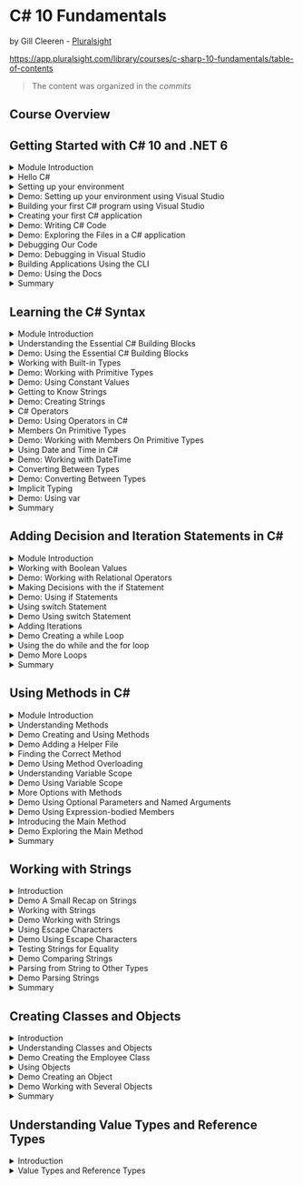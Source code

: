 # C# 10 Fundamentals

by Gill Cleeren - [Pluralsight](https://www.pluralsight.com/)

https://app.pluralsight.com/library/courses/c-sharp-10-fundamentals/table-of-contents

> The content was organized in the _commits_

<!-- #region Course Overview -->

## Course Overview

<!-- #endregion -->

<!-- #region Getting Started with C# 10 and .NET 6 -->

## Getting Started with C# 10 and .NET 6

<!-- #region Module Introduction -->

<details>
<summary>Module Introduction</summary>
</details>

<!-- #endregion -->

<!-- #region Hello C# -->
<details>
<summary>Hello C#</summary>

<br/>

- C# is the main language for .NET development
- Object-oriented and type-safe programming language

<br/>

C# is actively mantained:
|Version|Year|
|---|---|
|1.0|2002|
|1.2|2003|
|2.0|2005|
|3.0|2007|
|4.0|2010|
|5.0|2012|
|6.0|2015|
|7.0|2017|
|8.0|2019|
|9.0|2020|
|10.0|2021|

</details>

<!-- #endregion -->

<!-- #region Setting up your environment -->

<details>
<summary>Setting up your environment</summary>

<br/>

Building .NET applications with C#:

- Visual Studio 2022 (Windows and Mac)
- .NET CLI and Visual Studio Code (all platforms)

<br/>

Introducing Visual Studio 2022:

- Flagship IDE (Integrated Development)
- Many features

<br/>

Visual Studio 2022 Editions:

- Community (free to use)
- Professional (paid, aimed at smaller teams)
- Enterprise (paid, aimed at larger teams)

</details>

<!-- #endregion -->

<!-- #region Demo: Setting up your environment using Visual Studio -->

<details>
<summary>Demo: Setting up your environment using Visual Studio</summary>

<br/>

</details>

<!-- #endregion -->

<!-- #region Building your first C# program using Visual Studio -->

<details>
<summary>Building your first C# program using Visual Studio</summary>

<br/>

Using projects:

- Containers for code files
- Compiled into executable files (assembly)
- Different templates

</details>

<!-- #endregion -->

<!-- #region Creating your first C# application -->

<details>
<summary>Creating your first C# application</summary>

<br/>

- Open Visual Studio 2022

![](./assets/open-visual-studio.png)

- Create a new project

![](./assets/create-a-new-project.png)

- Select C# language, **Console** project type and ConsoleApp (a project for creating a command-line application)

![](./assets/select-csharp-console.png)

- Configure your new project (Project name: HelloFromCSharp, location, solution name)

![](./assets/config-your-new-project.png)

- Additional information (framework .NET 6.0 LTS)

![](./assets/additional-information.png)

- Create and execute the project

![](./assets/execute-project.png)

</details>

<!-- #endregion -->

<!-- #region Demo: Writing C# Code -->

<details>
<summary>Demo: Writing C# Code</summary>

<br/>

Program.cs

```c#
// See https://aka.ms/new-console-template for more information
Console.WriteLine("Hello everybody!");

Console.WriteLine("Please enter your name: ");
string name = Console.ReadLine();
Console.WriteLine($"Hello {name}");
```

Console

```ps
Hello everybody!
Please enter your name:
Marcelo
Hello Marcelo

D:\Dev\WIP\CSharp10 Fundamentals Pluralsight\projects\HelloFromCSharp\HelloFromCSharp\bin\Debug\net6.0\HelloFromCSharp.exe (process 22516) exited with code 0.
To automatically close the console when debugging stops, enable Tools->Options->Debugging->Automatically close the console when debugging stops.
Press any key to close this window . . .
```

</details>

<!-- #endregion -->

<!-- #region Demo: Exploring the Files in a C# application -->

<details>
<summary>Demo: Exploring the Files in a C# application</summary>

<br/>

Looking at the generated files

- Project
- Solution
- Executable file

Executing our compiled application

Solution Explorer

![](./assets/exploring-the-files.png)

</details>

<!-- #endregion -->

<!-- #region Debugging Our Code -->

<details>
<summary>Debugging Our Code</summary>

<br/>

Introducing Breakpoints

- Pause the running code
- Inspect the state of the running application
- Step through the different lines of code

Running with the Debugging Attached

![](./assets/running-debugging-attached.png)

</details>

<!-- #endregion -->

<!-- #region Demo: Debugging in Visual Studio -->

<details>
<summary>Demo: Debugging in Visual Studio</summary>

<br/>

Understanding the debugger

Tip: you can start your application with the debugger using F5

</details>

<!-- #endregion -->

<!-- #region Building Applications Using the CLI -->

<details>
<summary>Building Applications Using the CLI</summary>

<br/>

Understanding the CLI

- Command-line interface for .NET
- Cross-platform tools
- "dotnet" command with parameters

Install the .NET SDK

```ps
dotnet --list-sdks
```

Open the Windows Terminal

Creating a new project

```ps
dotnet new console -n "UnderstandingCLI"
```

| command      | description              |
| ------------ | ------------------------ |
| dotnet new   | create a new project     |
| dotnet build | compile your application |
| dotnet run   | execute your application |

</details>

<!-- #endregion -->

<!-- #region Demo: Using the Docs -->

<details>
<summary>Demo: Using the Docs</summary>

<br/>

Finding information in the docs:

https://learn.microsoft.com/pt-br/dotnet/csharp/

https://learn.microsoft.com/en-us/dotnet/api/

</details>

<!-- #endregion -->

<!-- #region Summary -->

<details>
<summary>Summary</summary>

<br/>

- C# is an object-oriented and type-safe language to write .NET applications
- C# is actively maintained
- C# can be uses to build all types of .NET applications
- Applications can be created using:

1. Visual Studio
2. CLI (combined with VS Code)

<br/>

</details>

<!-- #endregion -->

<!-- #endregion -->

<!-- #region Learning the C# Syntax -->

## Learning the C# Syntax

<!-- #region Module Introduction -->

<details>
<summary>Module Introduction</summary>

<br/>

Agenda:

- Understanding the essential C# building blocks
- Working with built-in types
- C# operators
- Using date and time
- Converting between types
- Implicit typing

</details>

<!-- #endregion -->

<!-- #region Understanding the Essential C# Building Blocks -->

<details>
<summary>Understanding the Essential C# Building Blocks</summary>

<br/>

C# Statements:

- Actions
- Flow of the program
- End with semicolon

```c#
Console.WriteLine("Hello, World!");
```

<br/>

C# Identifiers:

Identifiers start with a letter or underscore and can contain letters, digits and underscore.

```c#
string input = Console.ReadLine();
string 2_input = Console.ReadLine(); // wrong
```

<br/>

### C# Comments

- Single line comments:

Program.cs

```c#
// The next line will read a value from the console
string input = Console.ReadLine();
```

- Multiline comments:

Program.cs

```c#
/*
   In the next block of code,
   we will read a value from the console
 */
string input = Console.ReadLine();
```

<br/>

C# Keywords (about 70)

|         |          |
| ------- | -------- |
| `int`   | `ref`    |
| `in`    | `return` |
| `class` | `lock`   |
| `using` | `long`   |
| `while` | `string` |
| `new`   | `struct` |
| `null`  | `const`  |
| `if`    | `enum`   |
| `case`  | `void`   |

<br/>

C# Variables

|           |                                    |
| --------- | ---------------------------------- |
| _x_       | A variable holds a value           |
| _[1,2,3]_ | Integer, string, date ...          |
| {}        | Created in a declaration statement |

<br/>

Creating an Integer Variable

```c#
int age;
```

| Type | Identifier |
| ---- | ---------- |
| int  | age        |

<br/>

C# is case sensitive, diferente variables:

```c#
int age;
int Age;
```

<br/>

Camel Case:

Variable with many words.
The first word will always be lowercase and all subsequent words start with an uppercase.

```c#
int ageOfEmployee;
```

<br/>

Assignment a value to a variable:

```c#
int age;
age = 25;
```

| Assignment operator | Value |
| :-----------------: | :---: |
|         `=`         |  25   |

<br/>

Using the Variable:

```c#
Console.WriteLine(age);
```

</details>

<!-- #endregion -->

<!-- #region Demo: Using the Essential C# Building Blocks -->

<details>
<summary>Demo: Using the Essential C# Building Blocks</summary>

<br/>

Creating a new project called `BethanyPieShopHRM`

> [Projeto BethanyPieShopHRM](./projects/BethanyPieShopHRM/)

Program.cs

```c#
/*
 * Here are some tests around working with valid identifiers in C#
 * We can write here as much as we want, this is all comment
 */

Console.WriteLine("Welcome to Bethany's Pie Shop HRM");

Console.WriteLine("Please enter your name:");

//The following will accept the name
string name = Console.ReadLine();

string name2 = Console.ReadLine();

string name_2 = Console.ReadLine();

string Name_2 = Console.ReadLine();

//string 2Name = Console.ReadLine();
```

</details>

<!-- #endregion -->

<!-- #region Working with Built-in Types -->

<details>
<summary>Working with Built-in Types</summary>

<br/>

C# is a strongly type language:

- Every variable has a type
- Used to store information
- Expressions will return a value of a specified type

Using Data Types in C#:

- Size and location in memory
- Data range
- Supported operations

| Predefined types |
| ---------------- |
| bool             |
| int              |
| float            |
| double           |
| decimal          |
| char             |

| More Predefined Data Types |
| -------------------------- |
| byte (sbyte)               |
| short (ushort)             |
| object                     |
| string                     |

<br/>

Creating an Integer Value

```c#
int a = 2;
int b = a + 3;
```

| Expression |
| :--------: |
|   a + 3    |

Expression is a piece of code that will evaluate to a value.

<br/>

Creating a Boolean Value

```c#
bool c = true;
```

<br/>

C# Types Lead to Type Safety

```c#
int c = 3;
c = true; // wrong
```

</details>

<!-- #endregion -->

<!-- #region Demo: Working with Primitive Types -->

<details>
<summary>Demo: Working with Primitive Types</summary>

<br/>

Program.cs

```c#
int monthlyWage = 1234;

// monthlyWage = true; // wrong

int months = 12, bonus = 1000;

bool isActive = true;

double rating = 99.25;

byte numberOfEmployees = 155;


int hoursWorked;

hoursWorked = 125;
hoursWorked = 148;
```

</details>

<!-- #endregion -->

<!-- #region Demo: Using Constant Values -->

<details>
<summary>Demo: Using Constant Values</summary>

<br/>

Using a const value

```c#
const decimal interestRate = 0.07m;
```

Program.cs

```c#
const double interestRate = 0.07;

interestRate = 0.08;

// CS0131: The left-hand side of an assignment must be a variable, property or indexer
```

</details>

<!-- #endregion -->

<!-- #region Getting to Know Strings -->

<details>
<summary>Getting to Know Strings</summary>

<br/>

Understanding Strings

- Contains text
- Stored as list os char objects
- string type

Creating Basic Strings

```c#
string s1 = "Hello world";
string s2 = string.Empty;
```

</details>

<!-- #endregion -->

<!-- #region Demo: Creating Strings -->

<details>
<summary>Demo: Creating Strings</summary>

<br/>

Program.cs

```c#
string firstName = "Bethany";
string lastName = "Smith";

string emptyString = "";

Console.WriteLine("Please enter your name");
string name = Console.ReadLine();
```

</details>

<!-- #endregion -->

<!-- #region C# Operators -->

<details>
<summary>C# Operators</summary>

<br/>

Expressions in C#

Arithmetic expressions

```c#
int a, b, c;
a = 3;
b = 10;
c = a++;
b = a + b * c;
```

Operators:

- Arithmetic
- Equality
- Logical
- Assignment

Using Arithmetic Operators

| Operator | Example |
| :------: | :-----: |
|    +     |   a+b   |
|    -     |   a-3   |
|    \*    |  a*b*c  |
|    /     |  a/10   |
|    ++    |   a++   |
|    --    |   b--   |

Compound Assignment Operators

```c#
int month = 3;
month = month + 1;
month += 1; // compount assignment operator (pt-br, "operador de atribuição composto")
```

Operators Depend on the Type

```c#
string result1 = "a" + "b"; // concatenate
string result2 = "a" * "b"; // wrong
```

</details>

<!-- #endregion -->

<!-- #region Demo: Using Operators in C# -->

<details>
<summary>Demo: Using Operators in C#</summary>

<br/>

Using operators in C#

- Default values for types in C#

Program.cs

```c#
int bonus = 1000;

double ratePerHour = 12.34;
int numberOfHoursWorked = 165;

double currentMonthWage = ratePerHour * numberOfHoursWorked + bonus;
Console.WriteLine(currentMonthWage); // 3036,1

ratePerHour += 3; // ratePerHour = ratePerHour + 3;
Console.WriteLine(ratePerHour); // 15,34

if (currentMonthWage > 2000) // 3036,1
    Console.WriteLine("Top paid employee!");

int numberOfEmployees = 15;
numberOfEmployees--; // 14

bool a; // false
int b; // 0

Console.ReadLine();
```

Console

```ps
3036,1
15,34
Top paid employee!
```

</details>

<!-- #endregion -->

<!-- #region Members On Primitive Types -->

<details>
<summary>Members On Primitive Types</summary>

<br/>

Members On Primitive Types

```c#
int intMaxValue = int.MaxValue;
int intMinValue = int.MinValue;
double doubleMaxValue = double.MaxValue;
```

Member of char Type

```c#
char myChar = 'a';
bool isWhiteSpace = char.IsWhiteSpace(myChar);
bool isDigit = char.IsDigit(myChar);
bool isPunctuation = char.IsPunctuation(myChar);
```

</details>

<!-- #endregion -->

<!-- #region Demo: Working with Members On Primitive Types -->

<details>
<summary>Demo: Working with Members On Primitive Types</summary>

<br/>

Working with members of `int` and `char`

https://learn.microsoft.com/pt-br/dotnet/api/system.int32?view=net-6.0

Program.cs

```c#
int intMaxValue = int.MaxValue; // 2147483647
int intMinValue = int.MinValue; //-2147483648

char userSelection = 'a';
char upperVersion = char.ToUpper(userSelection); // 65 'A'

bool isDigit = char.IsDigit(userSelection); // false
bool isLetter = char.IsLetter(userSelection); // true

Console.ReadLine();
```

</details>

<!-- #endregion -->

<!-- #region Using Date and Time in C# -->

<details>
<summary>Using Date and Time in C#</summary>

<br/>

Working with Dates

- DateTime
- TimeSpan

Working with DateTime and DateOnly

```c#
DateTime employeesStartDate = new DateTime(2025,03,28);
DateTime today = DateTime.Today;
DateTime twoDaysLater = someDateTime.AddDays(2);
DayOfWeek day = someDateTime.DayOfWeek;
bool isDST = someDateTime.IsDaylightsSavingTime();
```

</details>

<!-- #endregion -->

<!-- #region Demo: Working with DateTime -->

<details>
<summary>Demo: Working with DateTime</summary>

<br/>

Program.cs

```c#
using System.Data;

DateTime hireDate = new DateTime(2022,3,28,14,30,0);
Console.WriteLine(hireDate); // 28/03/2022 14:30:00

DateTime exitDate = new DateTime(2025,12,11);

// DateTime invalidDate = new DateTime(2025,15,11);

DateTime startDate = hireDate.AddDays(15);
Console.WriteLine(startDate); // 12/04/2022 14:30:00

DateTime currentDate = DateTime.Now;
bool areWeInDst = currentDate.IsDaylightSavingTime();

DateTime startHour = DateTime.Now;
TimeSpan workTime = new TimeSpan(8,35,0);
DateTime endHour = startHour.Add(workTime);

Console.WriteLine(startHour); // 08/02/2023 20:49:32
Console.WriteLine(endHour); // 09/02/2023 05:24:32

Console.WriteLine(startHour.ToLongDateString()); // quarta-feira, 8 de fevereiro de 2023
Console.WriteLine(endHour.ToShortTimeString()); // 05:24

Console.ReadLine();
```

Console

```ps
28/03/2022 14:30:00
12/04/2022 14:30:00
08/02/2023 20:49:32
09/02/2023 05:24:32
quarta-feira, 8 de fevereiro de 2023
05:24
```

</details>

<!-- #endregion -->

<!-- #region Converting Between Types -->

<details>
<summary>Converting Between Types</summary>

<br/>

This Doesn´t Work...

```c#
int a = 3;
a = "Hello world";
```

Changing between Types

- Implicit conversion
- Casting Explicit conversion
- Helpers

Using an Implicit Cast

```c#
int a = 123456789;
long l = a;
```

Performing an Explicit Cast

```c#
double d = 123456789.0;
int a = (int) d;
```

</details>

<!-- #endregion -->

<!-- #region Demo: Converting Between Types -->

<details>
<summary>Demo: Converting Between Types</summary>

<br/>

Program.cs

```c#
int numberOfHoursWorked = 165;

long veryLongMonth = numberOfHoursWorked; // works fine

double d = 123456789.0;

int x = (int)d;

int intVeryLongMonth = (int)veryLongMonth;

Console.ReadLine();
```

</details>

<!-- #endregion -->

<!-- #region Implict Typing -->

<details>
<summary>Implicit Typing</summary>

<br/>

So Far, We´ve Used Explicit Typing

Explicit typing

```c#
int a = 123;
bool b = true;
double d = 11.0;
```

Implicit typing

```c#
var a = 123;  // a will be an integer
var b = true; // b will be a boolean
var d = 11.0; // d will be a double
```

Understanding Implicit Typing

- Type is inferred
- Not always as readable
- Sometimes required (using LINQ)

This Won´t Work...

```c#
var employeeAge;
```

</details>

<!-- #endregion -->

<!-- #region Demo: Using var -->

<details>
<summary>Demo: Using var</summary>

<br/>

Program.cs

```c#
var monthlyWage = 1234; // integer
var isActive = true; // boolean
var rating = 99.25; // double
var numberOfEmployees = 300; // integer
var hireDate = new DateTime(2022,3,28,14,30,0); // DateTime
```

</details>

<!-- #endregion -->

<!-- #region Summary -->

<details>
<summary>Summary</summary>

<br/>

- C# is a strongly typed language
- Contains built-in data types
- Conversion between types is supported

</details>

<!-- #endregion -->

<!-- #endregion -->

<!-- #region Adding Decision and Iteration Statements in C# -->

## Adding Decision and Iteration Statements in C#

<!-- #region Module Introduction -->

<details>
<summary>Module Introduction</summary>

<br/>

Agenda:

- Working with Boolean values
- Making decisions with the `if` statement
- Using the `switch` statement
- Adding iterations

</details>

<!-- #endregion -->

<!-- #region Working with Boolean Values -->

<details>
<summary>Working with Boolean Values</summary>

<br/>

Boolean Values

- True or false
- bool type (Boolean backing type)
- Boolean operators

Using a Boolean Value

```c#
bool c = true;
Console.WriteLine(c); // Writes True to the console
```

Using Relational Operators

| Operator | Example |
| :------: | :-----: |
|    ==    | a == b  |
|    !=    | a != b  |
|  > or <  | a > 10  |
| >= or <= | a <= 5  |

Using Logical Operators

```c#
age == 45; // True if value of age is effectively equal to 45, otherwise false
age != 0; // True if age is not equal to 0
```

Using Boolean Logical Operators: &&

```c#
bool validAge;
validAge = (age >= 18) && (age <= 65>);
// && - True if either of the expressions is true, otherwise false
```

Using Boolean Logical Operators: ||

```c#
bool validAge;
validAge = (age >= 18 ||) (age <= 65);
// || - True if any of the expressions is true, false only if both are false
```

</details>

<!-- #endregion -->

<!-- #region Demo: Working with Relational Operators -->

<details>
<summary>Demo: Working with Relational Operators</summary>

<br/>

Using Boolean logical operators

Program.cs

```c#
int age = 23;

bool a = age == 23;
Console.WriteLine("Age is 23: " + a);

bool b = age >= 23;
Console.WriteLine("Age is greater than 23: " + b);

bool c = (age >= 18) && (age <= 65);
Console.WriteLine("Age is between 18 and 65: " + c);

int age1 = 16;
int age2 = 64;
bool d = (age1 >= 18) && (age2 <= 65);
Console.WriteLine("Age1 is greater than 18 AND age2 is less than 65: " + d);
bool e = (age1 >= 18) || (age2 <= 65);
Console.WriteLine("Age1 is greater than 18 OR age2 is less than 65: " + e);
```

Console

```ps
Age is 23: True
Age is greater than 23: True
Age is between 18 and 65: True
Age1 is greater than 18 AND age2 is less than 65: False
Age1 is greater than 18 OR age2 is less than 65: True
```

</details>

<!-- #endregion -->

<!-- #region Making Decisions with the if Statement -->

<details>
<summary>Making Decisions with the if Statement</summary>

<br/>

Flow of Execution

- Won´t be a straight path
- Depends on values
- Different logic needs to be executed

A New Requirement

- If the person applying for the job is under 18, we can´t hire them
- If the person applying is older than 65 we can´t hire them

Structure of an if Statement

```c#
if (some Boolean expression)
{
  // Other statements
}
else
{
  // Other statements
  // The else block is optional
}
```

Using an if Statement

```c#
if (age < 18)
{
  Console.WriteLine("Too young to apply");
}
```

```c#
if (age < 18)
{
  Console.WriteLine("Too young to apply");
}
else
{
  Console.WriteLine("Great, you can now start with your application!");
}
```

```c#
if (age < 18)
  Console.WriteLine("Too young to apply");
else
  Console.WriteLine("Great, you can now start with your application!");
```

This Won´t Work

```c#
if (age < 18)
  Console.WriteLine("Too young to apply");
  Console.WriteLine("Please try again later!");
  // We need curly braces here!
else
  Console.WriteLine("Great, you can continue!");
```

```c#
if (age = 100)
{
  // Send mail
}
```

Adding Multiple Conditions

```c#
if (some Boolean expression)
{
  // Other statements
}
else if (other Boolean expression)
{
  // Other statements
}

...

else
{
  // Other statements
}
```

Using an else if Block

```c#
if (age < 18)
{
  Console.WriteLine("You young to apply");
}
else if (age > 65)
{
  Console.WriteLine("Sorry, the selected age is too old");
}
else
{
  Console.WriteLine("Great, you can continue!");
}
```

</details>

<!-- #endregion -->

<!-- #region Demo: Using if Statements -->

<details>
<summary>Demo: Using if Statements</summary>

<br/>

Program.cs

```c#
using System.Diagnostics.Metrics;

Console.WriteLine("Enter the age of the new candidate: ");
int age = int.Parse(Console.ReadLine());

if (age < 18)
{
    Console.WriteLine("Too young to apply");
    Console.WriteLine("Send email to candidate.");
}
else if (age > 65)
{
    Console.WriteLine("Sorry, the selected age is too old");
    Console.WriteLine("Send email to candidate.");
}
else
{
    Console.WriteLine("Great, you can now start with the application!");
}
```

Console

```ps
Enter the age of the new candidate:
15
Too young to apply
Send email to candidate.

Enter the age of the new candidate:
75
Sorry, the selected age is too old
Send email to candidate.

Enter the age of the new candidate:
25
Great, you can now start with the application!
```

Program.cs

```c#
DateTime today = DateTime.Now;
bool endOfMonthPaymentStarted = false;

if (today.Date.Day == 20)
{
    Console.WriteLine("Please start end-of-month employee payments");
}
else if (today.Date.Day >= 25 && ! endOfMonthPaymentStarted)
{
    Console.WriteLine("Payments will be late!");
}
// else isn´t required!
```

</details>

<!-- #endregion -->

<!-- #region Using switch Statement -->

<details>
<summary>Using switch Statement</summary>

<br/>

Too Many Options...

```c#
if (condition 1)
  ...
else if (condition 2)
  ...
else if (condition 3)
  ...
else if (condition 4)
  ...
else if (condition 5)
  ...
else if (condition 6)
  ...
...
else
  ...
```

Structure of a swith Statement

```c#
switch(expression)
{
  case constant expression1:
    // Other statements
    break;
  case relational expression2:
    // Other statements
    break;

  ...

  default:
    // Other statements
    break;
}
```

Using a swith Statement

```c#
swith (age)
{
  case < 18:
    Console.WriteLine("Too young to apply");
    break;
  case > 65:
    Console.WriteLine("Sorry, the selected age is too old");
    break;
  case 42:
    Console.WriteLine("Wow, exactly what we are looking for");
    break;
  default:
    Console.WriteLine("Great, you can continue");
    break;
}
```

- Works for most data types but not for `float` and `double`
- Case labels use a pattern: constant or relational
- Each case must be unique
- First "true" will get executed (top to bottom)
- Default can be placed wherever we want, always evaluated last

</details>

<!-- #endregion -->

<!-- #region Demo Using switch Statement -->

<details>
<summary>Demo Using switch Statement</summary>

Program.cs

```c#
using System.Diagnostics.Metrics;
using System.Net.Http.Headers;

Console.WriteLine("Enter the age of the new candidate: ");
int age = int.Parse(Console.ReadLine());

switch (age)
{
    case < 18:
        Console.WriteLine("Too young to apply");
        Console.WriteLine("Send email to candidate.");
        break;
    case > 65:
        Console.WriteLine("Sorry, the selected age is too old");
        Console.WriteLine("Send email to candidate.");
        break;
    default:
        Console.WriteLine("Great, you can now start with the application!");
        break;
}

//Enter the age of the new candidate:
//25
//Great, you can now start with the application!
```

Program.cs

```c#
switch (age)
{
    case < 18:
    case > 65:
        Console.WriteLine("Sorry, your age is not within the range we are looking for");
        break;
    case 23:
        Console.WriteLine("Wow, exactly what we are looking for");
        break;
    default:
        Console.WriteLine("Great, you can now start with the application!");
        break;
}
```

Program.cs

```c#
Console.WriteLine("Choose the action you want to do:");
Console.WriteLine("1. Add employee");
Console.WriteLine("2. Update employee");
Console.WriteLine("3. Delete employee");
string selectedAction = Console.ReadLine();

switch(selectedAction)
{
    case "1":
        Console.WriteLine("Adding new employee...");
        break;
    case "2":
        Console.WriteLine("Updating employee...");
        break;
    case "3":
        Console.WriteLine("Deleting employee...");
        break;
    default:
        Console.WriteLine("Invalid input");
        break;
}
```

<br/>

</details>

<!-- #endregion -->

<!-- #region Adding Iterations -->

<details>
<summary>Adding Iterations</summary>

<br/>

The Need for Iterations

- Continue executing a task (looping)
- Ofter used in combination with counter
- Ask input until stop is reached
- Keep reading files from disk

Loop Options in C#

- while
- do-while
- for

Creating a while loop

```c#
while(Boolean expression)
{
  // statements
}
```

- Condition is tested before the loop runs
- Statements will get executed as long as expression is true
- Braces are required if more than one statement must be executed
- We can create infinite loops!

```c#
int i = 0;

while (i < 10>)
{
  Console.WriteLine(i);
  i++;
}
```

```ps
Output:
0
1
2
3
4
5
6
7
8
9
```

</details>

<!-- #endregion -->

<!-- #region Demo Creating a while Loop -->

<details>
<summary>Demo Creating a while Loop</summary>

<br/>

Creating a while loop

Program.cs

```c#
using System.Transactions;

Console.WriteLine("Enter a value: ");
int max = int.Parse(Console.ReadLine());

int i = 0;

while (i < max)
{
    Console.WriteLine(i);
    i++;
}

Console.WriteLine("Loop finished!");
```

Console

```ps
Enter a value:
5
0
1
2
3
4
Loop finished!
```

Program.cs

```c#
int i = 10;

while(i>0)
{
    Console.WriteLine(i);
    i--;
}

Console.WriteLine("Loop finished!")
```

Console

```ps
10
9
8
7
6
5
4
3
2
1
Loop finished!
```

Program.cs

```c#
Console.WriteLine("Choose the action you want to do: ");
Console.WriteLine("1. Add employee");
Console.WriteLine("2. Update employee");
Console.WriteLine("3. Delete employee");
Console.WriteLine("99. Exit application");
string selectedAction = Console.ReadLine();

while (selectedAction != "99")
{
    switch (selectedAction)
    {
        case "1":
            Console.WriteLine("Adding new employee...");
            break;
        case "2":
            Console.WriteLine("Updating employee...");
            break;
        case "3":
            Console.WriteLine("Deleting employee...");
            break;
        default:
            Console.WriteLine("Invalid input");
            break;
    }
    Console.WriteLine("Choose the action you want to do: ");
    Console.WriteLine("1. Add employee");
    Console.WriteLine("2. Update employee");
    Console.WriteLine("3. Delete employee");
    Console.WriteLine("99. Exit application");
    selectedAction = Console.ReadLine();
}

Console.WriteLine("Closing application");
```

Console

```ps
Choose the action you want to do:
1. Add employee
2. Update employee
3. Delete employee
99. Exit application
1
Adding new employee...
Choose the action you want to do:
1. Add employee
2. Update employee
3. Delete employee
99. Exit application
2
Updating employee...
Choose the action you want to do:
1. Add employee
2. Update employee
3. Delete employee
99. Exit application
3
Deleting employee...
Choose the action you want to do:
1. Add employee
2. Update employee
3. Delete employee
99. Exit application
99
Closing application
```

<br/>

Creating a nested loop

Program.cs

```c#
int i = 0;
int j = 0;

while (i < 3)
{
    while(j < 3)
    {
        Console.WriteLine("i: " + i + "   j: " + j);
        j++;
    }
    j = 0;
    i++;
}
```

Console

```ps
i: 0   j: 0
i: 0   j: 1
i: 0   j: 2
i: 1   j: 0
i: 1   j: 1
i: 1   j: 2
i: 2   j: 0
i: 2   j: 1
i: 2   j: 2
```

</details>

<!-- #endregion -->

<!-- #region Using the do while and the for loop -->

<details>
<summary>Using the do while and the for loop</summary>

<br/>

Creating a do-while loop

```c#
do{
  //statements
}
while(Boolean expression);
```

```c#
int i = 0;
do
{
  Console.WriteLine(i);
  i++;
} while (i < 10);
```

```ps
Output:
0
1
2
3
4
5
6
7
8
9
```

```c#
int i = 10;
do
{
  Console.WriteLine(i);
  i++;
} while (i < 10);
```

```ps
Output:
10
```

<br/>

Creating a for Loop

```c#
for (initialization; Boolean; iterator)
{
  // statements
}
```

```c#
int sum = 0;

for (int i = 0; i < 10; i ++)
{
sum = sum + i;
}

Console.WriteLine(sum);
```

</details>

<!-- #endregion -->

<!-- #region Demo More Loops -->

<details>
<summary>Demo More Loops</summary>

<br/>

- Creating more loops
- Adding break and continue
- Debugging loops

Refactoring (`do while` instead of `while`)

```c#
string selectedAction;
do
{
    Console.WriteLine("Choose the action you want to do: ");
    Console.WriteLine("1. Add employee");
    Console.WriteLine("2. Update employee");
    Console.WriteLine("3. Delete employee");
    Console.WriteLine("99. Exit application");
    selectedAction = Console.ReadLine();

    switch (selectedAction)
    {
        case "1":
            Console.WriteLine("Adding new employee...");
            break;
        case "2":
            Console.WriteLine("Updating employee...");
            break;
        case "3":
            Console.WriteLine("Deleting employee...");
            break;
        default:
            Console.WriteLine("Invalid input");
            break;
    }

} while (selectedAction != "99");

Console.WriteLine("Closing application");
```

for

```c#
for (int i = 0; i < 10; i++)
{
    Console.WriteLine(i);
}
```

Continue

```c#
Console.WriteLine("Enter a value: ");
int max = int.Parse(Console.ReadLine());

for (int i = 0; i < max; i++)
{
    if (i == 5)
    {
        Console.WriteLine("Bingo! " + i + " was found!");
        continue;
    }
    Console.WriteLine(i);
}

/*
Enter a value:
10
0
1
2
3
4
Bingo! 5 was found!
6
7
8
9
*/

```

Break

```c#
Console.WriteLine("Enter a value: ");
int max = int.Parse(Console.ReadLine());

for (int i = 0; i < max; i++)
{
    if (i == 5)
    {
        Console.WriteLine("Bingo! " + i + " was found!");
        break;
    }
    Console.WriteLine(i);
}

/*
Enter a value:
10
0
1
2
3
4
Bingo! 5 was found!
*/
```

</details>

<!-- #endregion -->

<!-- #region Summary -->

<details>
<summary>Summary</summary>

<br/>

- Our C# code will need to follow different paths
- if and switch statements allow to evaluate values
- while, do-while and for create iterations

</details>

<!-- #endregion -->

<!-- #endregion -->

<!-- #region Using Methods in C# -->

## Using Methods in C#

<!-- #region Module Introduction -->

<details>
<summary>Module Introduction</summary>

<br/>

- Understanding methods
- Adding a helper file
- Finding the correct method
- Understanding variable scope
- More options with methods
- Introducing the Main method

</details>

<!-- #endregion -->

<!-- #region Understanding Methods -->

<details>
<summary>Understanding Methods</summary>

<br/>

Our current code...

- Is one large block
- Some code can be reused multiple times though
- Using methods will help
- Similar to functions or subroutines

Methods in C#

- Code block
- Receives parameters and (optionally) returns value
- Readable code and code reuse
- Declared within a class or struct

C# Methods Syntax

```c#
<access modifier> <return type> Method_Name (Parameters)
{
  // method statements
}
```

Looking at a First Method

```c#
public int AddTwoNumbers()
{

}
```

Adding Method Parameters

```c#
public int AddTwoNumbers(int a, int b)
```

Returning a Value

- Return type must be specified

```c#
public int AddTwoNumbers(int a, int b)
{
  return a + b;
}
```

- Value must be returned for all possible execution paths

```c#
public int AddTwoNumbers(int a, int b)
{
  if (a > b)
  {
    return a + b;
  }
  // no value returned if we get here, compile time error
}
```

- A Method without Return Value

```c#
public void DisplaySum(int a, int b)
{
  int sum = a + b;
  Console.WriteLine("The sum is " + sum);
}
```

Invoking a Method

- We can pass arguments: values for the parameter(s)

```c#
...

DisplaySum(3,52);

...
```

Flow of Execution

```c#
Console.WriteLine("Before DisplaySum");
DisplaySum(3,5);
Console.WriteLine("After DisplaySum");

public void DisplaySum(int a, int b)
{
  int sum = a + b;
  Console.WriteLine("The sum is " + sum);
}
```

Capturing a Return Value

- Only possible if method isn´t returning void

```c#
DisplaySum(3,52);
int result = AddTwoNumbers(55,44);
```

```c#
int p1 = 3;
int p2 = 52;

DisplaySum(p1, p2);
int result = AddTwoNumbers(55,44);
```

</details>

<!-- #endregion -->

<!-- #region Demo Creating and Using Methods -->

<details>
<summary>Demo Creating and Using Methods</summary>

<br/>

- Creating a method
- Adding parameters
- Return a value
- Invoking the method

Example 1

```c#
int amount = 1234;
int months = 12;

CalculateYearlyWage(amount, months);

Console.ReadLine();

static void CalculateYearlyWage(int monthlyWage, int numberOfMonthsWorked)
{
    Console.WriteLine($"Yearly wage: {monthlyWage * numberOfMonthsWorked}");
}

/*
 * Output:
 * Yearly wage: 14808
 */
```

Example 2

```c#
int amount = 1234;
int months = 12;

int yearlyWage = CalculateYearlyWage(amount, months);

Console.WriteLine($"Yearly wage: {yearlyWage}");

Console.ReadLine();

static int CalculateYearlyWage(int monthlyWage, int numberOfMonthsWorked)
{
    return monthlyWage * numberOfMonthsWorked;
}

/*
 * Output:
 * Yearly wage: 14808
 */
```

Example 3

```c#
int amount = 1234;
int months = 12;

int yearlyWage = CalculateYearlyWage(amount, months);

Console.WriteLine($"Yearly wage: {yearlyWage}");

Console.ReadLine();

static int CalculateYearlyWage(int monthlyWage, int numberOfMonthsWorked)
{
    if (numberOfMonthsWorked == 12) // let´s add a bonus month
        return monthlyWage * (numberOfMonthsWorked + 1);

    return monthlyWage * numberOfMonthsWorked;
}

/*
 * Output:
 * Yearly wage: 16042
 */
```

</details>

<!-- #endregion -->

<!-- #region Demo Adding a Helper File -->

<details>
<summary>Demo Adding a Helper File</summary>

<br/>

- Adding a helper file
- Moving the method
- Invoking the method again

Program.cs

```c#
using BethanyPieShopHRM;

int amount = 1234;
int months = 12;

int yearlyWage = Utilities.CalculateYearlyWage(amount, months);

Console.WriteLine($"Yearly wage: {yearlyWage}");

Console.ReadLine();

/*
 * Output:
 * Yearly wage: 16042
 */
```

Utilities.cs

```c#
using System;
using System.Collections.Generic;
using System.Linq;
using System.Text;
using System.Threading.Tasks;

namespace BethanyPieShopHRM
{
    internal class Utilities
    {
        public static int CalculateYearlyWage(int monthlyWage, int numberOfMonthsWorked)
        {
            if (numberOfMonthsWorked == 12) // let´s add a bonus month
                return monthlyWage * (numberOfMonthsWorked + 1);

            return monthlyWage * numberOfMonthsWorked;
        }
    }
}
```

</details>

<!-- #endregion -->

<!-- #region Finding the Correct Method -->

<details>
<summary>Finding the Correct Method</summary>

<br/>

Calling the Correct Method

- Method name
- Parameter types and arguments
- Number of parameters

`The combination above must be unique`

Method Overloading

- Matching the Parameters

Program.cs

```c#
DisplaySym(3, 52);
```

Utilities.cs

```c#
public static void DisplaySum (int a, int b)
{
  ...
}

public static void DisplaySum(int a, int b, int c)
{
  ...
}
```

</details>

<!-- #endregion -->

<!-- #region Demo Using Method Overloading -->

<details>
<summary>Demo Using Method Overloading</summary>

<br/>

Program.cs

```c#
using BethanyPieShopHRM;

int amount = 1234;
int months = 12;
int bonus = 1000;

int yearlyWage = Utilities.CalculateYearlyWage(amount, months, bonus);

Console.WriteLine($"Yearly wage: {yearlyWage}");

double amountDouble = 1500.0;
double monthsDouble = 12;
double bonusDouble = 1000;

double yearlyWageWithBonusDouble = Utilities.CalculateYearlyWage(amountDouble, monthsDouble, bonusDouble);

Console.ReadLine();

```

Utilities.cs

```c#
using System;
using System.Collections.Generic;
using System.Linq;
using System.Text;
using System.Threading.Tasks;

namespace BethanyPieShopHRM
{
    internal class Utilities
    {
        public static int CalculateYearlyWage(int monthlyWage, int numberOfMonthsWorked)
        {
            if (numberOfMonthsWorked == 12) // let´s add a bonus month
                return monthlyWage * (numberOfMonthsWorked + 1);

            return monthlyWage * numberOfMonthsWorked;
        }

        public static int CalculateYearlyWage(int monthlyWage, int numberOfMonthsWorked, int bonus)
        {
            Console.WriteLine($"The yearly wage is: {monthlyWage * numberOfMonthsWorked + bonus}");
            return monthlyWage * numberOfMonthsWorked + bonus;
        }

        public static double CalculateYearlyWage(double monthlyWage, double numberOfMonthsWorked, double bonus)
        {
            Console.WriteLine($"The yearly wage is: {monthlyWage * numberOfMonthsWorked + bonus}");
            return monthlyWage * numberOfMonthsWorked + bonus;
        }
    }
}

```

</details>

<!-- #endregion -->

<!-- #region Understanding Variable Scope -->

<details>
<summary>Understanding Variable Scope</summary>

<br/>

```c#
public static double SomeMethod()
{
  double value = 0.04;

  ...

  return value;
}
```

```c#
public static double SomeMethod()
{
  double value = 0.04;

  ...

  return value;
}

public static double AnotherMethod()
{
  ...

  return value; // wrong
}
```

</details>

<!-- #endregion -->

<!-- #region Demo Using Variable Scope -->

<details>
<summary>Demo Using Variable Scope</summary>

<br/>

Utilities.cs

```c#
using System;
using System.Collections.Generic;
using System.Linq;
using System.Text;
using System.Threading.Tasks;

namespace BethanyPieShopHRM
{
    internal class Utilities
    {
        public static int CalculateYearlyWage(int monthlyWage, int numberOfMonthsWorked)
        {
            int local = 100; // variable scope

            if (numberOfMonthsWorked == 12) // let´s add a bonus month
                return monthlyWage * (numberOfMonthsWorked + 1);

            return monthlyWage * numberOfMonthsWorked;
        }

        public static int CalculateYearlyWage(int monthlyWage, int numberOfMonthsWorked, int bonus)
        {
            int local = 150; // variable scope

            Console.WriteLine($"The yearly wage is: {monthlyWage * numberOfMonthsWorked + bonus}");
            return monthlyWage * numberOfMonthsWorked + bonus;
        }

        public static double CalculateYearlyWage(double monthlyWage, double numberOfMonthsWorked, double bonus)
        {
            Console.WriteLine($"The yearly wage is: {monthlyWage * numberOfMonthsWorked + bonus}");
            return monthlyWage * numberOfMonthsWorked + bonus;
        }
    }
}

```

</details>

<!-- #endregion -->

<!-- #region More Options with Methods -->

<details>
<summary>More Options with Methods</summary>

<br/>

Doing More with Methods

- Optional Parameters
- Named arguments
- Expression-bodied syntax

Optional Parameters

- Specify default value for one or more parameters
- Caller can omit the optional ones

Working with Optional Parameters

- Method with optional parameters

```c#
public int AddNumbers
  (int a, int b, int c = 100)
{
  int sum = a + b + c;
  return sum;
}
```

- Calling the method

```c#
AddNumbers(10,20); // no third parameter
AddNumbers(10,20,30);
```

Named arguments

- Not required to follow order of parameters
- One or more parameters can have a name defined when invoking the method

Working with Named Arguments

- Method with parameters

```c#
public static int AddNumbers
  (int a, int b)
  {
    ...
  }
```

- Using named arguments

```c#
AddNumbers(b: 10, a: 20);
```

</details>

<!-- #endregion -->

<!-- #region Demo Using Optional Parameters and Named Arguments -->

<details>
<summary>Demo Using Optional Parameters and Named Arguments</summary>

<br/>

- Using optional parameters

Program.cs

```c#
using BethanyPieShopHRM;

Utilities.UsingOptionalParameters();

Console.ReadLine();

```

Utilities.cs

```c#
using System;
using System.Collections.Generic;
using System.Linq;
using System.Text;
using System.Threading.Tasks;

namespace BethanyPieShopHRM
{
    internal class Utilities
    {
        public static void UsingOptionalParameters()
        {
            int monthlyWage1 = 1234;
            int months1 = 12;

            int yearlyWageForEmployee1 = CalculateYearlyWageWithOptional(monthlyWage1,months1);
            Console.WriteLine($"Yearly wage for employee 1 (Bethany): {yearlyWageForEmployee1}");
        }

        public static int CalculateYearlyWageWithOptional(
            int monthlyWage,
            int numberOfMonthsWorked,
            int bonus = 0)
        {
            Console.WriteLine($"The yearly wage is: {monthlyWage * numberOfMonthsWorked + bonus}");
            return monthlyWage * numberOfMonthsWorked + bonus;
        }
    }
}

```

- Working with named arguments

Program.cs

```c#
using BethanyPieShopHRM;

Utilities.UsingNamedArguments();

Console.ReadLine();

```

Utilities

```c#
using System;
using System.Collections.Generic;
using System.Linq;
using System.Text;
using System.Threading.Tasks;

namespace BethanyPieShopHRM
{
    internal class Utilities
    {
        public static void UsingNamedArguments()
        {
            int amount = 1234;
            int months = 12;
            int bonus = 500;

            int yearlyWageForEmployee = CalculateYearlyWageWithNamed(
                bonus: bonus,
                monthlyWage: amount,
                numberOfMonthsWorked: months);

            Console.WriteLine($"Yearly wage for employee (Bethany): {yearlyWageForEmployee}");
        }

        public static int CalculateYearlyWageWithNamed (
            int monthlyWage,
            int numberOfMonthsWorked,
            int bonus)
        {
            Console.WriteLine($"The yearly wage is: {monthlyWage * numberOfMonthsWorked + bonus}");
            return monthlyWage * numberOfMonthsWorked + bonus;
        }
    }
}

```

</details>

<!-- #endregion -->

<!-- #region Demo Using Expression-bodied Members -->

<details>
<summary>Demo Using Expression-bodied Members</summary>

<br/>

Using expression-bodied syntax

> fat arrow: =>

Program.cs

```c#
using BethanyPieShopHRM;

Utilities.UsingExpressionBodiedSyntax();

Console.ReadLine();
```

Utilities.cs

```c#
using System;
using System.Collections.Generic;
using System.Linq;
using System.Text;
using System.Threading.Tasks;

namespace BethanyPieShopHRM
{
    internal class Utilities
    {
        public static void UsingExpressionBodiedSyntax()
        {
            int amount = 1234;
            int months = 12;
            int bonus = 500;

            int yearlyWageForEmployee = CalculateYearlyWageWithExpressionBodied(amount, months, bonus);

            Console.WriteLine($"Yearly wage for employee (Bethany): {yearlyWageForEmployee}");
        }

        public static int CalculateYearlyWageWithExpressionBodied(
            int monthlyWage,
            int numberOfMonthsWorked,
            int bonus) => monthlyWage * numberOfMonthsWorked + bonus;
    }
}

```

</details>

<!-- #endregion -->

<!-- #region Introducing the Main Method -->

<details>
<summary>Introducing the Main Method</summary>

<br/>

Comparing Out 2 Files

- Understanding Top-level statements

Program.cs (current)

```c#
Console.WriteLine("Hello, World!");
```

Utilities.cs

```c#
using System;

namespace ConsoleApp1
{
  internal class Program
  {
    static void Main(string[] args)
    {
      Console.WriteLine("Hello,World!");
    }
  }
}
```

Different Ways to Start the Application

Program.cs (current)

```c#
Console.WriteLine("Hello, World!");
```

Program.cs (pre-C# 10)

```c#
using System;

namespace ConsoleApp1
{
  internal class Program
  {
    static void Main(string[] args)
    {
      Console.WriteLine("Hello,World!");
    }
  }
}
```

The Main Method

- Entry method wich gets called upon start of the app
- Gets created implicitly now
- Implicit since C# 10 & Visual Studio 2022

</details>

<!-- #endregion -->

<!-- #region Demo Exploring the Main Method -->

<details>
<summary>Demo Exploring the Main Method</summary>

<br/>

Exploring the Main method

Program.cs (.NET 5)

```c#
using System;

namespace OlderApp
{
  internal class Program
  {
    static void Main(string[] args)
    {
      Console.WriteLine("Hello,World!");
    }
  }
}
```

Program.cs (.NET 6)

```c#
Console.WriteLine("Hello,World!");
```

</details>

<!-- #endregion -->

<!-- #region Summary -->

<details>
<summary>Summary</summary>

<br/>

- Methods are used to bring in reuse of code
- Parameters are declared to accept incoming values
- Main method is implicit now

</details>

<!-- #endregion -->

<!-- #endregion -->

<!-- #region Working with Strings -->

## Working with Strings

<!-- #region Introduction -->

<details>
<summary>Introduction</summary>

<br/>

- Working with strings
- Comparing strings
- Parsing from string to other types

</details>

<!-- #endregion -->

<!-- #region Demo A Small Recap on Strings -->

<details>
<summary>Demo A Small Recap on Strings</summary>

<br/>

Program.cs

```c#
using BethanyPieShopHRM;

Utilities.UsingSimpleStrings();

Console.ReadLine();
```

Utilities.cs

```c#
using System;
using System.Collections.Generic;
using System.Linq;
using System.Text;
using System.Threading.Tasks;

namespace BethanyPieShopHRM
{
    internal class Utilities
    {
        public static void UsingSimpleStrings()
        {
            string firstName = "Bethany";
            string lastName = "Smith";
            string s;
            s = firstName;
            var userName = "BethanyS";
            userName = userName.ToLower();

            userName = ""; // identical to string.Empty
        }
    }
}
```

</details>

<!-- #endregion -->

<!-- #region Working with Strings -->

<details>
<summary>Working with Strings</summary>

<br/>

| Code                                    | Description                                     |
| :-------------------------------------- | :---------------------------------------------- |
| `int l = myString.Lenght;`              | Get the lenght of the string                    |
| `string upper = myString.ToUpper();`    | Set the string to uppercase                     |
| `string lower = myString.ToLower();`    | Set the string to lowercase                     |
| `bool b = myString.Contains("Hello");`  | Check if a string contains "Hello", return bool |
| `string s = myString.Replace("a","b");` | Replace "a" with "b" in the string              |
| `string sub = myString.Substring(1,3);` | Get a part of the string (zero-based)           |

Concatenating Multiple Strings

```c#
string s1 = "Learning C# "; // notice the extra space at the end
string s2 = "is awesome";
string s3 = s1 + s2;
// Output: "Learning C3 is awesome"
```

Using String.Concat

```c#
string s1 = "Learning C# "; // notice the extra space at the end
string s2 = "is awesome";
string s3 = String.Concat(s1, s2);
```

Less-readable String Concatenation

```c#
string employeeName = "Bethany";
int age = 34;
string greetingText = "Hello " + employeeName + ", your are " + age + " years";
// Output: Hello Bethany, you are 34 years
```

Using string.Format to Concatenate Strings

```c#
string employeeName = "Bethany";
int age = 34;
string greetingText = string.Format("Hello {0}, you are {1} years", employeeName, age);
// Output: Hello Bethany, you are 34 years
```

String Interpolation (Often better and easier to read)

```c#
string employeeName = "Bethany";
int age = 34;
string greetingText = $"Hello {employeeName}, you are {age} years";
// Output: Hello Bethany, you are 34 years
```

</details>

<!-- #endregion -->

<!-- #region Demo Working with Strings -->

<details>
<summary>Demo Working with Strings</summary>

<br/>

- Manipulating strings
- Concatenating strings
- Using string interpolation

Program.cs

```cs
using BethanyPieShopHRM;

Utilities.ManipulatingStrings();

Console.ReadLine();
```

Utilities.cs

```c#
using System;
using System.Collections.Generic;
using System.Linq;
using System.Text;
using System.Threading.Tasks;

namespace BethanyPieShopHRM
{
    internal class Utilities
    {
        public static void ManipulatingStrings()
        {
            string firstName = "Bethany";
            string lastName = "Smith";

            string fullName = firstName + " " + lastName;
            string employeeIdentification = String.Concat(firstName,lastName);

            string empId = firstName.ToLower() + "-" + lastName.Trim().ToLower();

            int lenght = empId.Length;

            if (fullName.Contains("beth") || fullName.Contains("Beth"))
            {
                Console.WriteLine("It´s Bethany!");
            }

            string subString = fullName.Substring(1, 3);
            Console.WriteLine("Characters 2 to 4 of fullName are " + subString);

            string userNameWithInterpolation = $"{firstName}-{lastName}";

            /* Output:
             * It´s Bethany!
             * Characters 2 to 4 of fullName are eth
             */
        }
    }
}
```

</details>

<!-- #endregion -->

<!-- #region Using Escape Characters -->

<details>
<summary>Using Escape Characters</summary>

<br/>

Adding Escape Characters

- Always start with a \

```c#
Console.WriteLine("Here are the employee details:\nBethany\tSmith");
```

Representing a File Path

```c#
string escapedFilePath = "C:\\Documents\\readme.txt";
```

Using Verbatim Strings

- Used when text contains \ as part of fhe content
- Improves readability

```c#
string escapedFilePath = "C:\\Documents\\readme.txt";
string verbatimFilePath = @"C:\Documents\readment.txt";
```

</details>

<!-- #endregion -->

<!-- #region Demo Using Escape Characters -->

<details>
<summary>Demo Using Escape Characters</summary>

<br/>

- Escaping text
- Using verbatim strings

</details>

<!-- #endregion -->

<!-- #region Testing Strings for Equality -->

<details>
<summary>Testing Strings for Equality</summary>

<br/>

Comparing Two Strings

```c#
string firstName = "Bethany";
bool b1 = firstName == "Bethany"; // true
bool b2 = firstName == "bethany"; // false
bool b3 = firstName.Equals("Bethany"); // true
```

Comparing Strings Case-Insensitive

```c#
bool b = firstName.ToUpper() == anotherString.ToUpper();
```

</details>

<!-- #endregion -->

<!-- #region Demo Comparing Strings -->

<details>
<summary>Demo Comparing Strings</summary>

<br/>

Comparing Strings

</details>

<!-- #endregion -->

<!-- #region Parsing from String to Other Types -->

<details>
<summary>Parsing from String to Other Types</summary>

<br/>

Use Parsing to Generate a Value from a String

- Can cause issues though

```c#
string w = Console.ReadLine();
double wage = double.Parse(w);

bool active = bool.Parse("true");
```

Using TryParse

- The out keyword will be covered in the next module

```c#
string enteredText = "true";
if (bool.TryParse(enteredText, out bool b))
{
  Console.WriteLine($"The value is {b}");
}
```

</details>

<!-- #endregion -->

<!-- #region Demo Parsing Strings -->

<details>
<summary>Demo Parsing Strings</summary>

<br/>

- Parsing string into other types
- Using `TryParse`

</details>

<!-- #endregion -->

<!-- #region Summary -->

<details>
<summary>Summary</summary>

<br/>

- Strings are a very important concept
- Many methods available
  - Concatenation
  - Parsing

</details>

<!-- #endregion -->

<!-- #endregion -->

<!-- #region Creating Classes and Objects -->

## Creating Classes and Objects

<!-- #region Introduction -->

<details>
<summary>Introduction</summary>

<br/>

- Creating Your First Class and Objects
  - Understanding classes
  - Creating the Employee class
  - Using objects

</details>

<!-- #endregion -->

<!-- #region Understanding Classes and Objects -->

<details>
<summary>Understanding Classes and Objects</summary>

<br/>

### Understanding Classes

<br/>

`With just variables, we only get so far.`

If we want to represent a structure, we need a custom type

Typical models

- Employee
- Customer
- Message
- Transaction

Custom Types

- Class (Most commonly used)
- Struct

<br/>

Classes in C#

- Blueprint of an object
- Defines data and funcionality to work on its data
- Created using class keyword
- Foundation of OO (object-orientation)

In C#, most code will live inside a class

- Program.cs and Utilities class used up until now
- Most code will live inside a class

The Class Template

```c#
public class MyClass
{
  public int a;
  public string b;

  public void MyMethod()
  {
    Console.WriteLine("Hello world");
  }
}
```

Contents of a Class

- Fields
- Properties
- Methods
- Events

<br/>

### Creating the Employee Class

Thinking of an Employee in real life

- Identity: Name
- Attributes: Age, Wage
- Behaviors: Get pai, Perform work

```c#
public class Employee
{
  // class code will come here
}
```

Adding Fields

- Class-level variables
- Contain value

```c#
public class Employee
{
  public string firstName;
  public int age;
}
```

Adding Methods

- Perform actions
- Often change the state

```c#
public class Employee
{
  public string firstName;
  public int age;

  public void PerformWork()
  {
    // method code goes here
  }
}
```

Access Modifiers

- `public` (outside the class)
- `private` (inside the class)
- `protected` (available for the class and its inheritors)

</details>

<!-- #endregion -->

<!-- #region Demo Creating the Employee Class  -->

<details>
<summary>Demo Creating the Employee Class</summary>

<br/>

- Creating the Employee class
- Adding data using fields
- Adding methods

Creating a new project Console App named "BethanysPieShopHRM" and Framework .NET 6.0

> Project: [BethanysPieShopHRM](./projects/BethanysPieShopHRM/)

A field is a variable that is declared directly at the class level

You can trigger a build using CTRL + SHIFT + B (Shortcut for Build Solution)

</details>

<!-- #endregion -->

<!-- #region Using Objects -->

<details>
<summary>Using Objects</summary>

<br/>

Classes and Objects

### Class

![](./assets/classes-and-objects.png)

> Classes are blueprints; objects are the real instances

Creating a New Object

![](./assets/creating-a-new-object.png)

### Constructors

- Called when instantiating an object happens
- Default or custom
- Used to set initial values

Adding a Constructor with Parameters

```c#
public class Employee
{
  public string firstName;
  public int age;

  public Employee(string name, int ageValue);
  {
    firstName = name;
    age = ageValue;
  }
}
```

> This on doesn´t have a return type.
> Its name is the same as the class itself

Using the Constructor

![](./assets/using-the-constructor.png)

Creating Objects using the Constructor

![](./assets/creating-objects-using-the-constructor.png)

The Default Constructor

```c#
public class Employee
{
  public Employee()
  {

  }
}
```

Is there always a default constructor?

- No! Only if we define no other constructors!

| Expression                            | Description                  |
| :------------------------------------ | :--------------------------- |
| `Employee employee = new Employee();` | Instantiating the object     |
| `employee.PerformWork();`             | Invoking a method            |
| `employee.firstName = "Bethany";`     | Changing a field             |
| `int wage = employee.ReceiveWage();`  | Return a value from a method |

</details>

<!-- #endregion -->

<!-- #region Demo Creating an Object -->

<details>
<summary>Demo Creating an Object</summary>

<br/>

- Adding a constructor
- Creating an object
- Using the dot operator

Program.cs

```c#
using BethanysPieShopHRM;

Console.WriteLine("Creating an employee");
Console.WriteLine("--------------------\n");

Employee bethany = new Employee("Bethany", "Smith", "bethany@snowball.br", new DateTime(1979,1,16), 25);
bethany.DisplayEmployeeDetails();


bethany.PerformWork();
bethany.PerformWork();
bethany.PerformWork(5);
bethany.PerformWork();

double receivedWageBethany = bethany.ReceiveWage(true);
Console.WriteLine($"Wage paid (message from Program): {receivedWageBethany}");

/* Output
 *
 * Creating an employee
 * --------------------
 *
 * First name:     Bethany
 * Last name:      Smith
 * E-mail:                 bethany@snowball.br
 * Birthday:       16/01/1979
 *
 * Bethany Smith has worked for 1 hour(s)!
 * Bethany Smith has worked for 2 hour(s)!
 * Bethany Smith has worked for 7 hour(s)!
 * Bethany Smith has worked for 8 hour(s)!
 * Bethany Smith has received a wage of 200 for 8 hour(s) of work.
 * Wage paid (message from Program): 200
 */
```

Employee.cs

```c#
using System;
using System.Collections.Generic;
using System.Linq;
using System.Text;
using System.Threading.Tasks;

namespace BethanysPieShopHRM
{
    internal class Employee
    {
        public string firstName;
        public string lastName;
        public string email;

        public int numberOfHoursWorked;
        public double wage;
        public double hourlyRate;

        public DateTime birthDay;

        const int minimalHoursWorkedUnit = 1;

        public Employee(string first, string last, string em, DateTime bd)
            : this(first, last, em, bd, 0)
        {

        }

        public Employee(string first, string last, string em, DateTime bd, double rate)
        {
            firstName = first;
            lastName = last;
            email = em;
            birthDay = bd;
            hourlyRate = rate;
        }

        public void PerformWork()
        {
            //numberOfHoursWorked++;
            PerformWork(minimalHoursWorkedUnit);
            //Console.WriteLine($"{firstName} {lastName} has worked for {numberOfHoursWorked} hour(s)!");
        }

        public void PerformWork(int numberOfHours)
        {
            numberOfHoursWorked += numberOfHours;
            Console.WriteLine($"{firstName} {lastName} has worked for {numberOfHoursWorked} hour(s)!");
        }

        public double ReceiveWage(bool resetHours = true)
        {
            wage = numberOfHoursWorked * hourlyRate;

            Console.WriteLine($"{firstName} {lastName} has received a wage of {wage} for {numberOfHoursWorked} hour(s) of work.");

            if (resetHours)
                numberOfHoursWorked = 0;

            return wage;
        }

        public void DisplayEmployeeDetails()
        {
            Console.WriteLine($"\nFirst name: \t{firstName}\nLast name: \t{lastName}\nE-mail: \t\t{email}\nBirthday: \t{birthDay.ToShortDateString()}\n");
        }
    }
}
```

</details>

<!-- #endregion -->

<!-- #region Demo Working with Several Objects -->

<details>
<summary>Demo Working with Several Objects</summary>

<br/>

- Working with several objects

Program.cs

```c#
using BethanysPieShopHRM;

Console.WriteLine("Creating an employee");
Console.WriteLine("--------------------\n");

Employee bethany = new Employee("Bethany", "Smith", "bethany@snowball.br", new DateTime(1979,1,16), 25);
bethany.DisplayEmployeeDetails();


bethany.PerformWork();
bethany.PerformWork();
bethany.PerformWork(5);
bethany.PerformWork();

double receivedWageBethany = bethany.ReceiveWage(true);
Console.WriteLine($"Wage paid for Bethany (message from Program): {receivedWageBethany}");

Console.WriteLine("\nCreating an employee");
Console.WriteLine("--------------------\n");

Employee george = new("George", "Jones", "george@snowball.br", new DateTime(1984,3,28), 30);
george.DisplayEmployeeDetails();

george.PerformWork();
george.PerformWork();
george.PerformWork(3);
george.PerformWork();
george.PerformWork(8);

var receiveWageGeorge = george.ReceiveWage(true);
Console.WriteLine($"Wage paid for George (message from Program): {receivedWageBethany}");

/* Output
 *
 * Creating an employee
 * --------------------
 *
 * First name:     Bethany
 * Last name:      Smith
 * E-mail:                 bethany@snowball.br
 * Birthday:       16/01/1979
 *
 * Bethany Smith has worked for 1 hour(s)!
 * Bethany Smith has worked for 2 hour(s)!
 * Bethany Smith has worked for 7 hour(s)!
 * Bethany Smith has worked for 8 hour(s)!
 * Bethany Smith has received a wage of 200 for 8 hour(s) of work.
 * Wage paid for Bethany (message from Program): 200
 *
 * Creating an employee
 * --------------------
 *
 * First name:     George
 * Last name:      Jones
 * E-mail:                 george@snowball.br
 * Birthday:       28/03/1984
 *
 * George Jones has worked for 1 hour(s)!
 * George Jones has worked for 2 hour(s)!
 * George Jones has worked for 5 hour(s)!
 * George Jones has worked for 6 hour(s)!
 * George Jones has worked for 14 hour(s)!
 * George Jones has received a wage of 420 for 14 hour(s) of work.
 * Wage paid for George (message from Program): 200
 */
```

</details>

<!-- #endregion -->

<!-- #region Summary -->

<details>
<summary>Summary</summary>

<br/>

- Classes are the main building block in C#
- Define fields and methods
- Are the blueprint for creation of objects
  - Constructors

</details>

<!-- #endregion -->

<!-- #endregion -->

<!-- #region Understanding Value Types and Reference Types -->

## Understanding Value Types and Reference Types

<!-- #region Introduction -->

<details>
<summary>Introduction</summary>

<br/>

- Value types and reference types
- Passing parameters to methods
- Strings are reference types too
- Creating custom types
  - Enumeration
  - Struct

</details>

<!-- #endregion -->

<!-- #region Value Types and Reference Types -->

<details>
<summary>Value Types and Reference Types</summary>

<br/>

Types in .NET and C#

- Value Types
- Reference Types

### Value Types

- Int, float, double, char
- Fixed size, allocated by compiler on stack
- Value is copied to this memory location

Working with Value Types

![](./assets/working-with-value-types.png)

### Reference Types

- Allocated on heap
- Stack contains just a pointer to the memory address
- Classes are reference types

Working with Reference Types

![](./assets/working-with-reference-types.png)

Understanding Classes Are Reference Types

```c#
Employee emp1 = new Employee();
emp1.firstName = "Bethany";

Employee emp2 = emp1;
emp2.firstName = "George";

string check = emp1.firstName; // check will be George
```

What Just Happened?

![](./assets/what-just-happened.png)

</details>

<!-- #endregion -->

<!-- #endregion -->
